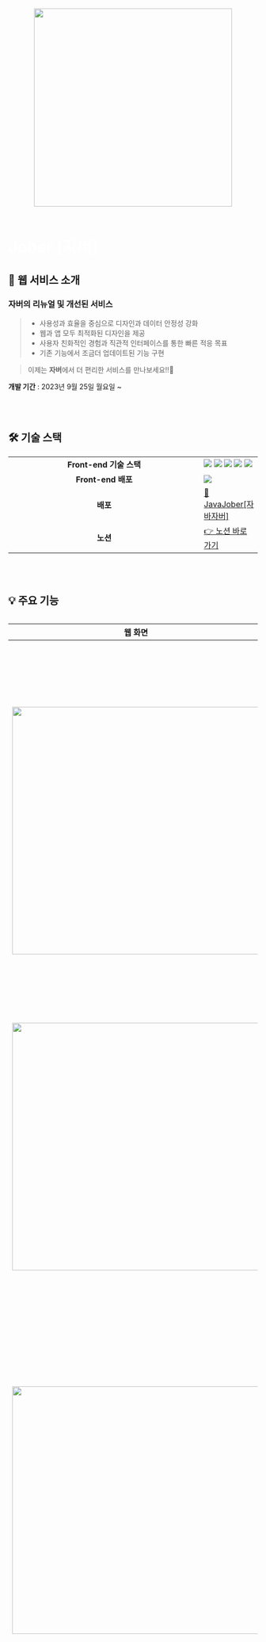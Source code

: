 ###

<div align="center">
<img align="center" src="https://github.com/Fastcampus-Final-Team3/jober-backend/assets/111266513/d0fb6abc-661b-46a3-be9b-a1b06e58776b" width="400" />  
</div>
<br>
<div align="left">
    <h1 align="left">
      <font align="left" size="6" color="#ffffff"> Jober [자버]</font>
    </h1>
  </div>

 <div id="1"></div>

## 📌 웹 서비스 소개
### **자버의 리뉴얼 및 개선된 서비스** 
> - 사용성과 효율을 중심으로 디자인과 데이터 안정성 강화
> - 웹과 앱 모두 최적화된 디자인을 제공
> - 사용자 친화적인 경험과 직관적 인터페이스를 통한 빠른 적응 목표
> - 기존 기능에서 조금더 업데이트된 기능 구현  <br>

> 이제는 **자버**에서 더 편리한 서비스를 만나보세요!!🤗 <br>

**개발 기간** : 2023년 9월 25일 월요일 ~

<br />

<div id="2"></div>
<br> 

## 🛠 기술 스택

<table align="center">
  <tr>
    <td align="center" width="400"><strong>Front-end 기술 스택</strong></td>
    <td>
        <img src="https://img.shields.io/badge/React-20232A?style=for-the-badge&logo=react&logoColor=61DAFB"> 
        <img src="https://img.shields.io/badge/TypeScript-007ACC?style=for-the-badge&logo=typescript&logoColor=white">
        <img src="https://img.shields.io/badge/reactquery-FF4154?style=for-the-badge&logo=react-query&logoColor=white"> 
        <img src="https://img.shields.io/badge/Tailwind_CSS-38B2AC?style=for-the-badge&logo=tailwind-css&logoColor=white"> 
        <img src="https://img.shields.io/badge/styled--components-DB7093?style=for-the-badge&logo=styled-components&logoColor=white">
    </td>
  </tr>
   <tr>
    <td align="center" width="400"><strong>Front-end 배포</strong></td>
    <td>
        <img src="https://img.shields.io/badge/Netlify-00C7B7?style=for-the-badge&logo=netlify&logoColor=white"> 
    </td>
  </tr>

  <tr>
    <td align="center"><strong>배포</strong></td>
    <td>
      <a href="https://java-jober.netlify.app" target="_blank">
        🔗 JavaJober[자바자버]
      </a>
    </td>
  </tr>
  <tr>
    <td align="center"><strong>노션</strong></td>
    <td>
      <a href="https://spangle-rhubarb-620.notion.site/Java-Jober-fa3a64b84e99402fa5341aae843c5f19?pvs=4">
        👉 노션 바로가기
      </a>
    </td>
  </tr>
<table>
<br />
<div id="4"></div>
<br>

## 💡 주요 기능

| 웹 화면                                                                                                                                                           | 기능                                                                                                                    | 
| ----------------------------------------------------------------------------------------------------------------------------------------------------------------- | ------------------------------------------------------------------------------------------------------------------------------- | 
| <img src="https://github.com/Fastcampus-Final-Team3/jober-backend/assets/111266513/5a0f4822-cc75-4ff5-a1ff-903433db5688" width="500" />                                   | **홈**<br/> - 자버에서 로그인 후 나오는 홈페이지 API입니다. <br/> - 홈에서 간단한 개인 정보와 스페이스, 문서 등을 확인할 수 있습니다.              |                                                                                                                       |
| <img src="https://github.com/Fastcampus-Final-Team3/jober-backend/assets/111266513/205fcbac-767f-4b28-87ae-616fb94566be " width="500" />                                   | **카테고리**<br/> - 카테고리에 맞춰서 공유 페이지 형식을 각각 제공합니다.                                                                    |
| <img src="https://github.com/Fastcampus-Final-Team3/jober-backend/assets/111266513/efecd7ca-2f44-4e88-b8ea-cb2fba946f33 " width="500" />                                   | **블록 추가**<br/> - 공유 페이지에서 블록을 추가,삭제 및 작성하여 저장할 수 있습니다. <br/> - 블록 종류에는 파일 블록, 목록 블록, 자유 블록, SNS 블록이 있습니다.      |                                                
| <img src="https://github.com/Fastcampus-Final-Team3/jober-backend/assets/111266513/8f0040dc-923b-4c93-8a16-64e30c390f67 " width="500" />                                   | **템플릿**<br/> - '템플릿 추가하기' 탭 클릭 시 선택한 카테고리 별 추천 템플릿이 나옵니다. <br/> - '템플릿 선택하기' 모달에서 검색 바 클릭 시 모든 템플릿 데이터가 카테고리 별로 분류되어 나옵니다. <br/> - '템플릿 선택하기' 모달에서 키워드 검색 시 키워드에 맞는 템플릿이 나옵니다.                                                                |
| <img src="https://github.com/Fastcampus-Final-Team3/jober-backend/assets/111266513/278a36ce-bf0c-4c06-9baa-6c23199afcd0 " width="500" />                                   | **스타일 세팅**<br/> - 템플릿에 사용되는 스타일을 적용할 수 있는 탭입니다. <br/> - 배경, 블록 스타일, 테마를 설정할 수 있습니다.                                                                    |
| <img src="https://github.com/Fastcampus-Final-Team3/jober-backend/assets/111266513/a254c3ef-06da-4fda-848d-31e42fe91b61 " width="500" />                                   | **드래그앤드롭**<br/> - 블록 별로 드래그앤드롭하여 순서 이동이 가능합니다.                                                                    |
| <img src="https://github.com/Fastcampus-Final-Team3/jober-backend/assets/111266513/9da9a4bd-572a-4459-b637-e9f2f19ddbce " width="500" />                                   | **임시 저장**<br/>- 임시저장 내역이 있을 때, 저장 내역을 이어서 작성하거나 삭제할 수 있습니다.                                                                     |
| <img src="https://github.com/Fastcampus-Final-Team3/jober-backend/assets/111266513/5206bec2-467f-4e18-bb3c-c2d03e2744fd " width="500" />                                   | **저장 + 공유페이지 완성**<br/>- 커스텀한 블록과 스타일을 저장할 수 있습니다. <br/> - 완성된 공유페이지는 '외부 공개' 탭을 사용하여 전체 공개 할 수 있습니다.                                                         |
| <img src="https://github.com/Fastcampus-Final-Team3/jober-backend/assets/111266513/f1b91773-af64-4ca6-a71d-3a7d0eb345be " width="500" />                                   | **공유페이지 url**<br/>- 공유페이지 편집하기 시 url도 커스텀이 가능합니다. <br/> - url로 공유페이지에 접근이 가능합니다.       |
<br>

# ✨ 기능 구현중 오류 & 해결

###  1. 📍 공통 modalComponents 안에 변경되는 많은 modalContents 관리

#### 기능 구현 모습
 ![ezgif com-video-to-gif (20)](https://github.com/hahahaday12/jober-frontend/assets/101441685/a19e5954-852e-4bde-af9f-e128b3a1e43e)

#### 기능 구현중 문제점

-> 템플릿 생성 클릭시 추천 템플릿▶ input창에 focus시 카테고리 템플릿 ▶ input창에 검색어 입력시 검색 템플릿  총 3번의 페이지 상태 변화가 있게 됩니다.<br/> 
처음 코드 작성시 공통 모달 레이아웃 안에 모든 페이지를 관리할 각각의 state 값을 생성하고 true, false 로 모달안의 컨텐츠 상태값을 변경하게 하였으며, 2번째 페이지가 보일시 1번째 페이지가 보이지 않도록 하기 위해 false 값을 주었습니다.<br/>
 **이렇게 하나의 컴포넌트가 변경될때마다 이전 컴포넌트가 보이지 않게 하기 위해 true, false(boolean 타입)으로 컴포넌트 관리를 하다보니 , 공통 모달 안에 더 많은 컴포넌트가 변경될시 관리 하기 어렵고 코드가 복잡 해지는 문제점이 생겼습니다.**

#### 초기 기능 구현 코드
```javascript
export const ModalOpen = () => {
  const { Search } = Input;
  // 모달 오픈을 관리하기 위한 상태관리
  const [isModalOpen, setIsModalOpen] = useState<boolean>(false);
  // 처음 추천 템플릿을 보여주기 위한 상태관리
  const [showBestTemplate, setShowBestTemplate] = useState<boolean>(true);
  // 인풋창에 포커스시 보여주기 위한 상태관리
  const [categoryTemplate, setCategoryTemplate] = useState<boolean>(false);
  // 인풋창에 입력시 변경되는 상태관리
  const [inputText, setInputText] = useState('');
  // 검색 버튼 클릭시 실행되는 함수
  const onSearch = (value: string) => {
    console.log(value);
    alert('');
  };
  // 모달창을 보여주는 함수
  const showModal = () => {
    setIsModalOpen(true);
    setShowBestTemplate(true);
    setCategoryTemplate(false);
  };

  const handleSearchFocus = () => {
    setShowBestTemplate(false); // Search 입력에 포커스가 클릭되면 BestTemplate 숨김
    setCategoryTemplate(true);
    //  이슈: input창에 입력하고 나서 외부에 커서 클릭후 다시 input창으로 커서를 두게 되면
    // 상태변화 때문에 리스트 추천 템플릿 컴포넌트의 false 가 해제되게 됨. 따라 조건식으로
    //input창에 입력된 문자열 길이가 0 위로 존재하면 추천 템플릿이 보이지 않게끔 해결.
    if (inputText.length > 0) {
      setCategoryTemplate(false);
    } else {
      return;
    }
  };

  const handleOk = () => {
    setIsModalOpen(false);
    setShowBestTemplate(false);
    //setInputText('');
  };

  const handleCancel = () => {
    alert('취소');
    setIsModalOpen(false);
    setShowBestTemplate(true);
    setCategoryTemplate(false);
    //setInputText('');
  };

  const handleChangeText = (e: React.ChangeEvent<HTMLInputElement>) => {
    setInputText(e.target.value);
    if (e.target.value.length > 0) {
      setCategoryTemplate(false);
      setShowBestTemplate(false);
      console.log(e.target.value);
    } else {
      setCategoryTemplate(true);
    }
  };

  return (
    <>
      <Button className="buttonOpen" type="primary" onClick={showModal}>
        템플릿 생성
      </Button>
      <Modals
        title="Basic Modal"
        open={isModalOpen}
        onOk={handleOk}
        onCancel={handleCancel}
        maskClosable={false}
      >
        <ModalHeader>
          <p>템플릿 선택하기</p>
        </ModalHeader>
        <SettingTemplet>
          <p className="settingtText">템플릿 설정하기</p>
          <SelectBox>
            <InputBox>
              <Select
                className="selectbox"
                defaultValue="문서제목"
                allowClear
                options={[{ value: '문서', label: '문서제목' }]}
              />
              <Search
                className="searchBox"
                type="text"
                placeholder="input search text"
                onSearch={onSearch}
                onFocus={handleSearchFocus}
                value={inputText}
                onChange={handleChangeText}
              />
            </InputBox>
            {showBestTemplate && <BestTemplate />}
            {categoryTemplate && <CategoryTemplet />}
            {inputText && <SelecteSearchTemplate inputText={inputText} />}
          </SelectBox>
        </SettingTemplet>
      </Modals>
    </>
  );
};
```
#### 해결 방안
-> 키값에 맞는 컴포넌트 객체를 생성하여 해당 객체를 상태관리 하도록 구현하였습니다. 하나의 setState 를 통하여 각각의 컴포넌트를 변경시켜 주도록 하였습니다. 


#### 개선 후 코드
```javascript
export const ModalOpen = () => {
  const { Search } = Input;

  // modal contents 를 관리하는 state, type 생성
  const [procedure, setProcedure] = useState<'recommand' | 'category' | 'search'>('recommand');

  const [isModalOpen, setIsModalOpen] = useState<boolean>(false);
  const [inputText, setInputText] = useState('');

  // 키값에 맞는 컴포넌트 객체 생성
  const PROCEDURE_MAPPER = {
    recommand: <BestTemplate />,
    category: <CategoryTemplate />,
    search: <SelecteSearchTemplate inputText={inputText} />,
  };
  // 검색 버튼 클릭시 실행되는 함수
  const onSearch = (value: string) => {
    console.log(value);
    alert('');
  };
  // 모달창을 보여주는 함수
  const showModal = () => {
    setIsModalOpen(true);
  };
  const handleSearchFocus = () => {
    setProcedure('category');
  };
  const handleOk = () => {
    setIsModalOpen(false);
    setInputText('');
    setProcedure('recommand');
  };
  const handleCancel = () => {
    setIsModalOpen(false);
    setInputText('');
    setProcedure('recommand');
  };
  const handleChangeText = (e: React.ChangeEvent<HTMLInputElement>) => {
    setInputText(e.target.value);
    if (e.target.value.length > 0) {
      setProcedure('search');
    } else {
      setProcedure('category');
    }
  };
  return (
    <>
      <Button className="buttonOpen" type="primary" onClick={showModal}>
        템플릿 생성
      </Button>
      <Modals
        centered
        title={
          <ModalHeader
            title="템플릿 선택하기"
            handleOk={handleOk}
            handleCloseModal={handleCancel}
          />
        }
        footer={null}
        open={isModalOpen}
        onOk={handleOk}
        onCancel={handleCancel}
        closeIcon={null}
      >
        <SettingTemplet>
          <p className="settingtText">템플릿 설정하기</p>
          <SelectBox>
            <InputBox>
              <Select
                className="selectbox"
                defaultValue="문서제목"
                allowClear
                options={[{ value: '문서', label: '문서제목' }]}
              />
              <Search
                className="searchBox"
                type="text"
                placeholder="input search text"
                onSearch={onSearch}
                onFocus={handleSearchFocus}
                value={inputText}
                onChange={handleChangeText}
              />
            </InputBox>
            {PROCEDURE_MAPPER[procedure]}
          </SelectBox>
        </SettingTemplet>
      </Modals>
    </>
  );
};
```
###  2. 📍 공통 modalComponents 안에 변경되는 많은 modalContents 관리
3. 

4.

5.

6.

7.
















# ✨ 프로젝트 를 하면서 크게 배웠던 "리액트 불변성" 에 관하여. 

리액트에서는 state의 불변성을 지켜야 합니다.

```jsx
import { useState } from 'react';

export default function App() {
  const [cat, setCat] = useState({
    name: 'howoo',
    age: 6,
  });

  const handleChangeCatName = () => {
    cat.name = 'mango';
    setCat(cat);
  };
  console.log(cat); //{ name: 'mango', age: 6 }

  return (
    <div style={{ textAlign: 'center' }}>
      <div>고양이 이름 : {cat.name}</div>
      <button onClick={handleChangeCatName}>이름변경</button>
    </div>
  );
}
```

버튼을 누르면 console.log(cat)을 통해 실재 cat.name은 변경이 된것을 확인할 수 있지만 `cat`의 참조값은 그대로이기 때문에 재랜더링이 발생하지 않습니다.

<img width="194" alt="image" src="https://github.com/Fastcampus-Final-Team3/jober-frontend/assets/87072568/69c1b757-7c91-46c7-8e94-41ecbcaa42f6">

불변성을 지켜야한다는 의미는 얕은 비교를 하는 리액트의 특성상 참조형 데이터의 원본은 `변하지 않게` 유지해야하고 재랜더링을 위해 새로운 참조값을 set해야 함을 의미 합니다.

본 프로젝트에서는 wall(공용페이지에서 보여지는 모든 정보) 객체가 있습니다.

```ts
const wall = {
  category: 'personal',
  memberId: 1,
  spaceId: 1,
  shareURL: 'howooking',
  wallInfoBlock: {
    wallInfoBlockId: 9,
    wallInfoTitle: '이호우',
    wallInfoDescription: '안녕하세요. 고양이 개발자 이호우입니다.',
    wallInfoImgURL: 'https://avatars.githubusercontent.com/u/87072568?v=4',
    backgroundImgURL:
      'https://images.unsplash.com/photo-1696251143046-2d32fb985b59?ixlib=rb-4.0.3&ixid=M3wxMjA3fDB8MHxwaG90by1wYWdlfHx8fGVufDB8fHx8fA%3D%3D&auto=format&fit=crop&w=2670&q=80',
  },
  blocks: [
    {
      blockUUID: '1108fff1-0106-4340-b505-280e15626ecc',
      blockType: 'listBlock',
      subData: [
        {
          listBlockId: 33,
          listLabel: '학력/경력',
          listTitle: '학력',
          listDescription: '서울대학교',
          isLink: false,
        },
      ],
    },
    ... 생략
```

## ✅ 문제점의 시초

-> 공유 페이지에서 발생하는 모든 onChange 이벤트는 wall 내부 값들을 실시간을 변경시켜야 합니다.

예를 들어 `wall.wallInfoBlock.wallInfoTitle`값을 새로운 값으로 변경하기 위해서는 다음과 같이 해야 합니다.

```jsx
setWall({
  ...wall,
  wallInfoBlock: { ...wall.wallInfoBlock, wallInfoTitle: '새로운 값' },
});
```

위와 같이 wall 객체의 깊이가 얕은 경우는 어렵지 않게 불변성을 지킬 수 있으나 깊이가 깊어짐에 따라 불변성을 지키는 것은 불가능에 가까워 집니다.


## ✅ 문제 해결 방법

-> 이 문제를 해결해주는 라이브러리가 'IMMER' 입니다.  <br/> 
문제점에 대한 해결 방법을 찾고 해당 라이브러리를 찾아 적용하기까지 많은 시간이 걸렸습니다.  <br/> 
이전에는 react 의 장점만 경험했던 부분과는 다르게, 해당 문제를 겪으면서 react 의 단점도 확연하게 느낄수 있게 된 경험이였습니다. <br/> 
사용하는 기술 스택에 대해 장,단점을 모두 깨닫은 후에 해결 방안을 찾던 도중 react의 단점을 최소화 할수 있고, 더 나은 코드 개선을 위한 라이브러리 `IMMER'을 선택하게 되었습니다. 


`IMMER`를 사용하면 기존의 객체의 값를 다루는 문법을 사용하여 state를 업데이트 시켜줄 수 있습니다.

###  ✅ `IMMER` 적용 방법

```js
import { produce } from 'immer';

setWall(
  produce(wall, (draft) => {
    draft.wallInfoBlock.wallInfoTitle = '새로운 값';
  }),
);
```

## 📂 프로젝트 구성도

|                                               <div align="center">아키텍쳐(Architecture)</div>                                                |
| :------------------------------------------------------------------------------------------------------------------------------------------: |
|        <img src="https://github.com/Fastcampus-Final-Team3/jober-backend/assets/111266513/4aa7c991-576a-4758-b7cf-6bd7b15d87c0 " width="900"/>        |
|                                                           **개체-관계 모델 (ERD)**                                                           |
| <img src="https://github.com/Fastcampus-Final-Team3/jober-backend/assets/111266513/23da776e-17a7-40ad-8f27-ae43d966d6d2" width="900" height="500" /> |

<br />
<div id="6"></div>

## 📂 API 명세서 [🔗](https://spangle-rhubarb-620.notion.site/API-0fc3026a2d764cc1a19a144eacc86a17)

|                                               <div align="center">API 명세서</div>                                                |
| :------------------------------------------------------------------------------------------------------------------------------------------: |
|        <img src="https://github.com/Fastcampus-Final-Team3/jober-backend/assets/111266513/d240c947-9496-42e5-b558-0391f1edc522 " width="900"/>        |

<br />
<div id="6"></div>


## 👨‍👩‍👧‍👦 개발 팀 소개


<table>
  <tr>
     💜 <b>Front-end</b>
    <td align="center" width="200px">
      <a href="https://github.com/howooking" target="_blank">
        <img src="https://github.com/howooking.png" alt="이정우 프로필" />
      </a>
    </td>
    <td align="center" width="200px">
      <a href="https://github.com/hahahaday12" target="_blank">
        <img src="https://github.com/hahahaday12.png" alt="김하은 프로필" />
      </a>
    </td>
    <td align="center" width="200px">
      <a href="https://github.com/0299bang" target="_blank">
        <img src="https://github.com/0299bang.png" alt="방미선 프로필" />
      </a>
    </td>
  </tr>
  <tr>
    <td align="center">
      <a href="https://github.com/howooking" target="_blank">
        이정우(팀장)<br />(Front-end)
      </a>
    </td>
    <td align="center">
      <a href="https://github.com/hahahaday12" target="_blank">
        김하은<br />(Front-end)
      </a>
    </td>
    <td align="center">
      <a href="https://github.com/0299bang" target="_blank">
        방미선<br />(Front-end)
      </a>
    </td> 
  </tr>
    <br />


<table>
  <tr>
     💜 <b>Back-end</b>
    <td align="center" width="200px">
      <a href="https://github.com/miyounlee" target="_blank">
        <img src="https://github.com/miyounlee.png" alt="이미연 프로필" />
      </a>
    </td>
    <td align="center" width="200px">
      <a href="https://github.com/dpdmstjs" target="_blank">
        <img src="https://github.com/dpdmstjs.png" alt="선예은 프로필" />
      </a>
    </td>
    <td align="center" width="200px">
      <a href="https://github.com/YangSooHyun0" target="_blank">
        <img src="https://github.com/YangSooHyun0.png" alt="양수현 프로필" />
      </a>
    </td>
    <td align="center" width="200px">
      <a href="https://github.com/freshh17" target="_blank">
        <img src="https://github.com/freshh17.png" alt="김희현 프로필" />
      </a>
    </td>
    <td align="center" width="200px">
      <a href="https://github.com/hybiis" target="_blank">
        <img src="https://github.com/hybiis.png" alt="윤현진 프로필" />
      </a>
    </td>
  </tr>
  <tr>
    <td align="center">
      <a href="https://github.com/miyounlee" target="_blank">
        이미연(팀장)<br />(Back-end)
      </a>
    </td>
    <td align="center">
      <a href="https://github.com/dpdmstjs" target="_blank">
        선예은<br />(Back-end)
      </a>
    </td>
    <td align="center">
      <a href="https://github.com/YangSooHyun0" target="_blank">
        양수현<br />(Back-end)
      </a>
    </td>
    <td align="center">
      <a href="https://github.com/freshh17" target="_blank">
        김희현<br />(Back-end)
      </a>
    </td>
    <td align="center">
      <a href="https://github.com/hybiis" target="_blank">
        윤현진<br />(Back-end)
      </a>
    </td>
  </tr>
    <br />
